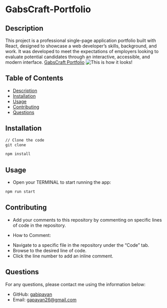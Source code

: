 # GabsCraft-Portfolio

## Description

This project is a professional single-page application portfolio built with React, designed to showcase a web developer’s skills, background, and work. It was developed to meet the expectations of employers looking to evaluate potential candidates through an interactive, accessible, and modern interface. [GabsCraft Portfolio](https://atmospredict.onrender.com)
![This is how it looks!](![image](https://github.com/user-attachments/assets/ad22f60a-a07c-41e5-aa5d-63926263d742)
)


## Table of Contents
- [Description](#description)
- [Installation](#installation)
- [Usage](#usage)
- [Contributing](#contributing)
- [Questions](#questions)

##  Installation 

```md
// Clone the code
git clone 
```
```bash
npm install
```

## Usage

* Open your TERMINAL to start running the app:

```bash
npm run start
```

 ##  Contributing
* Add your comments to this repository by commenting on specific lines of code in the repository.

* How to Comment:
- Navigate to a specific file in the repository under the “Code” tab.
- Browse to the desired line of code.
- Click the line number to add an inline comment.

 ##  Questions
For any questions, please contact me using the information below:
- GitHub: [gabipayan](https://github.com/gabipayan)
- Email: [gapayan26@gmail.com](gapayan26@gmail.com)
 

